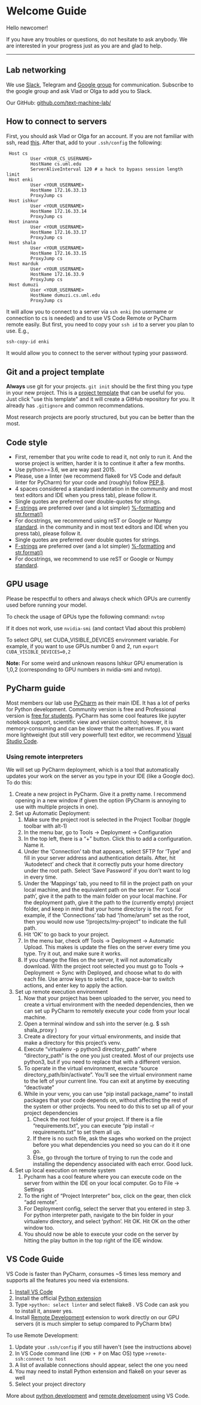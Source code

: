 # Welcome Guide

Hello newcomer!

<Welcome message>
If you have any troubles or questions, do not hesitate to ask anybody.
We are interested in your progress just as you are and glad to help.

---

## Lab networking
We use [Slack](https://text-machine-test.slack.com/), Telegram and [Google group](https://groups.google.com/forum/#!aboutgroup/text-machine) for communication.
Subscribe to the google group and ask Vlad or Olga to add you to Slack.

Our GitHub: [github.com/text-machine-lab/](https://github.com/text-machine-lab)

## How to connect to servers

First, you should ask Vlad or Olga for an account.
If you are not familiar with ssh, read [this](https://www.digitalocean.com/community/tutorials/ssh-essentials-working-with-ssh-servers-clients-and-keys).
After that, add to your `.ssh/config` the following:

```
 Host cs
         User <YOUR_CS_USERNAME>
         HostName cs.uml.edu
         ServerAliveInterval 120 # a hack to bypass session length limit
 Host enki
         User <YOUR_USERNAME>
         HostName 172.16.33.13
         ProxyJump cs
 Host ishkur
         User <YOUR_USERNAME>
         HostName 172.16.33.14
         ProxyJump cs
 Host inanna
         User <YOUR_USERNAME>
         HostName 172.16.33.17
         ProxyJump cs
 Host shala
         User <YOUR_USERNAME>
         HostName 172.16.33.15
         ProxyJump cs
 Host marduk
         User <YOUR_USERNAME>
         HostName 172.16.33.9
         ProxyJump cs
 Host dumuzi
         User <YOUR_USERNAME>
         HostName dumuzi.cs.uml.edu
         ProxyJump cs
 ```

It will allow you to connect to a server via `ssh enki` (no username or connection to cs is needed)
and to use VS Code Remote or PyCharm remote easily.
But first, you need to copy your `ssh id` to a server you plan to use. E.g.,

```bash
ssh-copy-id enki
```

It would allow you to connect to the server without typing your password.

## Git and a project template

**Always** use git for your projects. `git init` should be the first thing you type in your new project.
This is a [project template](https://github.com/Guitaricet/ml-project-template) that can be useful for you.
Just click "use this template" and it will create a GitHub repository for you. It already has `.gitignore` and common recommendations.

Most research projects are poorly structured, but you can be better than the most.

## Code style

* First, remember that you write code to read it, not only to run it. And the worse project is written, harder it is to continue it after a few months.
* Use python>=3.6, we are way past 2015.
* Please, use a linter (we recommend flake8 for VS Code and default linter for PyCharm) for your code
and (roughly) follow [PEP 8](https://www.python.org/dev/peps/pep-0008).
* 4 spaces considered a standard indentation in the community and most text editors and IDE when you press tab), please follow it.
* Single quotes are preferred over double-quotes for strings.
* [F-strings](https://realpython.com/python-f-strings/) are preferred over (and a lot simpler)
[%-formatting](https://realpython.com/python-f-strings/#option-1-formatting)
and [str.format()](https://realpython.com/python-f-strings/#option-2-strformat)
* For docstrings, we recommend using reST or Google or Numpy [standard](https://stackoverflow.com/questions/3898572/what-is-the-standard-python-docstring-format). in the community and in most text editors and IDE when you press tab), please follow it.
* Single quotes are preferred over double quotes for strings.
* [F-strings](https://realpython.com/python-f-strings/) are preferred over (and a lot simpler)
[%-formatting](https://realpython.com/python-f-strings/#option-1-formatting)
and [str.format()](https://realpython.com/python-f-strings/#option-2-strformat)
* For docstrings, we recommend to use reST or Google or Numpy [standard](https://stackoverflow.com/questions/3898572/what-is-the-standard-python-docstring-format).


## GPU usage

Please be respectful to others and always check which GPUs are currently used before running your model.

To check the usage of GPUs type the following command: `nvtop`

If it does not work, use `nvidia-smi` (and contact Vlad about this problem)

To select GPU, set CUDA_VISIBLE_DEVICES environment variable. For example, if you want to use GPUs number 0 and 2, run
`export CUDA_VISIBLE_DEVICES=0,2`

**Note:** For some weird and unknown reasons Ishkur GPU enumeration is 1,0,2 (corresponding to GPU numbers in nvidia-smi and nvtop). 

## PyCharm guide

Most members our lab use [PyCharm](https://www.jetbrains.com/pycharm/) as their main IDE. It has a lot of perks for Python development. Community version is free and Professional version is [free for students](https://www.jetbrains.com/student/). PyCharm has some cool features like jupyter notebook support, scientific view and version control; however, it is memory-consuming and can be slower that the alternatives. If you want more lightweight (but still very powerfull) text editor, we recommend [Visual Studio Code](https://code.visualstudio.com/).

### Using remote interpreters
We will set up PyCharm deployment, which is a tool that automatically updates your work on the server as you type in your IDE (like a Google doc). To do this:

1. Create a new project in PyCharm. Give it a pretty name. I recommend opening in a new window if given the option (PyCharm is annoying to use with multiple projects in one).
1. Set up Automatic Deployment:
    1. Make sure the project root is selected in the Project Toolbar (toggle toolbar with alt-1)
    1. In the menu bar, go to Tools -> Deployment -> Configuration
    1. In the top left, there is a “+” button. Click this to add a configuration. Name it.
    1. Under the ‘Connection’ tab that appears, select SFTP for ‘Type’ and fill in your server address and authentication details. After, hit ‘Autodetect’ and check that it correctly puts your home directory under the root path. Select ‘Save Password’ if you don’t want to log in every time.
    1. Under the ‘Mappings’ tab, you need to fill in the project path on your local machine, and the equivalent path on the server. For ‘Local path’, give it the path to the main folder on your local machine. For the deployment path, give it the path to the (currently empty) project folder, and keep in mind that your home directory is the root. For example, if the ‘Connections’ tab had “/home/arum” set as the root, then you would now use “/projects/my-project” to indicate the full path.
    1. Hit ‘OK’ to go back to your project.
    1. In the menu bar, check off  Tools -> Deployment -> Automatic Upload. This makes is update the files on the server every time you type. Try it out, and make sure it works.
    1. If you change the files on the server, it will not automatically download. With the project root selected you must go to Tools -> Deployment -> Sync with Deployed, and choose what to do with each file. Use arrow keys to select a file, space-bar to switch actions, and enter key to apply the action.
1.  Set up remote execution environment
    1. Now that your project has been uploaded to the server, you need to create a virtual environment with the needed dependencies, then we can set up PyCharm to remotely execute your code from your local machine.
    1. Open a terminal window and ssh into the server (e.g. $ ssh shala_proxy )
    1. Create a directory for your virtual environments, and inside that make a directory for this project’s venv.
    1. Execute “virtualenv -p python3 directory_path” where “directory_path” is the one you just created. Most of our projects use python3, but if you need to replace that with a different version.
    1. To operate in the virtual environment, execute “source directory_path/bin/activate”. You’ll see the virtual environment name to the left of your current line. You can exit at anytime by executing “deactivate”
    1. While in your venv, you can use “pip install package_name” to install packages that your code depends on, without affecting the rest of the system or other projects. You need to do this to set up all of your project dependencies
        1. Check the root folder of your project. If there is a file “requirements.txt”, you can execute “pip install -r requirements.txt” to set them all up.
        1. If there is no such file, ask the sages who worked on the project before you what dependencies you need so you can do it it one go.
        1. Else, go through the torture of trying to run the code and installing the dependency associated with each error. Good luck.
1. Set up local execution on remote system
    1. Pycharm has a cool feature where you can execute code on the server from within the IDE on your local computer. Go to File -> Settings 
    1. To the right of “Project Interpreter” box, click on the gear, then click “add remote”.
    1. For Deployment config, select the server that you entered in step 3. For python interpreter path, navigate to the bin folder in your virtualenv directory, and select ‘python’. Hit OK. Hit OK on the other window too.
    1. You should now be able to execute your code on the server by hitting the play button in the top right of the IDE window.
    
## VS Code Guide

VS Code is faster than PyCharm, consumes ~5 times less memory and supports all the features you need via extensions. 

1. [Install VS Code](https://code.visualstudio.com/)
1. Install the official [Python extension](https://marketplace.visualstudio.com/items?itemName=ms-python.python)
1. Type `>python: select linter` and select flake8 . VS Code can ask you to install it, answer yes.
1. Install [Remote Development](https://marketplace.visualstudio.com/items?itemName=ms-vscode-remote.vscode-remote-extensionpack) extension to work directly on our GPU servers (it is much simpler to setup compared to PyCharm btw)

To use Remote Development:
1. Update your `.ssh/config` if you still haven't (see the instructions above)
1. In VS Code command line (`CMD + P` on Mac OS) type `>remote-ssh:connect to host`
1. A list of available connections should appear, select the one you need
1. You may need to install Python extension and flake8 on your sever as well
1. Select your project directory

More about [python development](https://code.visualstudio.com/docs/languages/python) and [remote development](https://code.visualstudio.com/docs/remote/remote-overview) using VS Code.
